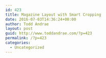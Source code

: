 ```yaml
---
id: 423
title: Magazine Layout with Smart Cropping
date: 2016-07-03T14:36:24+00:00
author: Todd Andrae
layout: post
guid: http://www.toddandrae.com/?p=423
permalink: /?p=423
categories:
  - Uncategorized
---
```

